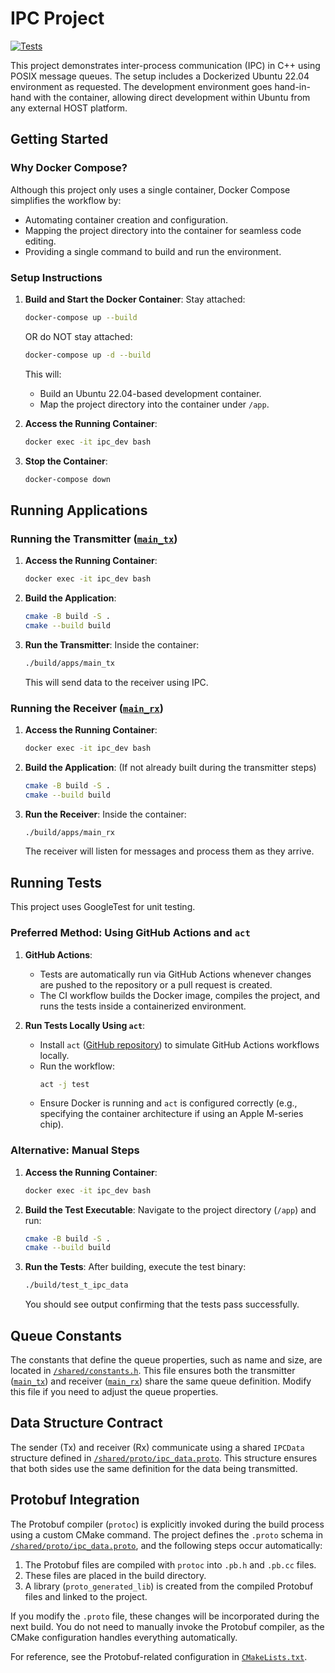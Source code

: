 # IPC Project
[![Tests](https://github.com/jedlimke/ipc/actions/workflows/tests.yml/badge.svg)](https://github.com/jedlimke/ipc/actions/workflows/tests.yml)

This project demonstrates inter-process communication (IPC) in C++ using POSIX message queues. The setup includes a Dockerized Ubuntu 22.04 environment as requested. The development environment goes hand-in-hand with the container, allowing direct development within Ubuntu from any external HOST platform.

## Getting Started

### Why Docker Compose?

Although this project only uses a single container, Docker Compose simplifies the workflow by:
- Automating container creation and configuration.
- Mapping the project directory into the container for seamless code editing.
- Providing a single command to build and run the environment.

### Setup Instructions

1. **Build and Start the Docker Container**:
   Stay attached:
   ```bash
   docker-compose up --build
   ```
   OR do NOT stay attached:
   ```bash
   docker-compose up -d --build
   ```
   This will:
   - Build an Ubuntu 22.04-based development container.
   - Map the project directory into the container under `/app`.

2. **Access the Running Container**:
   ```bash
   docker exec -it ipc_dev bash
   ```

3. **Stop the Container**:
   ```bash
   docker-compose down
   ```

## Running Applications

### Running the Transmitter ([`main_tx`](./apps/main_tx.cpp))

1. **Access the Running Container**:
   ```bash
   docker exec -it ipc_dev bash
   ```

2. **Build the Application**:
   ```bash
   cmake -B build -S .
   cmake --build build
   ```

3. **Run the Transmitter**:
   Inside the container:
   ```bash
   ./build/apps/main_tx
   ```
   This will send data to the receiver using IPC.

### Running the Receiver ([`main_rx`](./apps/main_rx.cpp))

1. **Access the Running Container**:
   ```bash
   docker exec -it ipc_dev bash
   ```

2. **Build the Application**:
   (If not already built during the transmitter steps)
   ```bash
   cmake -B build -S .
   cmake --build build
   ```

3. **Run the Receiver**:
   Inside the container:
   ```bash
   ./build/apps/main_rx
   ```
   The receiver will listen for messages and process them as they arrive.

## Running Tests

This project uses GoogleTest for unit testing.

### Preferred Method: Using GitHub Actions and `act`

1. **GitHub Actions**:
   - Tests are automatically run via GitHub Actions whenever changes are pushed to the repository or a pull request is created.
   - The CI workflow builds the Docker image, compiles the project, and runs the tests inside a containerized environment.

2. **Run Tests Locally Using `act`**:
   - Install `act` ([GitHub repository](https://github.com/nektos/act)) to simulate GitHub Actions workflows locally.
   - Run the workflow:
     ```bash
     act -j test
     ```
   - Ensure Docker is running and `act` is configured correctly (e.g., specifying the container architecture if using an Apple M-series chip).

### Alternative: Manual Steps

1. **Access the Running Container**:
   ```bash
   docker exec -it ipc_dev bash
   ```

2. **Build the Test Executable**:
   Navigate to the project directory (`/app`) and run:
   ```bash
   cmake -B build -S .
   cmake --build build
   ```

3. **Run the Tests**:
   After building, execute the test binary:
   ```bash
   ./build/test_t_ipc_data
   ```
   You should see output confirming that the tests pass successfully.

## Queue Constants

The constants that define the queue properties, such as name and size, are located in [`/shared/constants.h`](./shared/constants.h). This file ensures both the transmitter ([`main_tx`](./apps/main_tx.cpp)) and receiver ([`main_rx`](./apps/main_rx.cpp)) share the same queue definition. Modify this file if you need to adjust the queue properties.

## Data Structure Contract

The sender (Tx) and receiver (Rx) communicate using a shared `IPCData` structure defined in [`/shared/proto/ipc_data.proto`](./shared/proto/ipc_data.proto). This structure ensures that both sides use the same definition for the data being transmitted.

## Protobuf Integration

The Protobuf compiler (`protoc`) is explicitly invoked during the build process using a custom CMake command. The project defines the `.proto` schema in [`/shared/proto/ipc_data.proto`](./shared/proto/ipc_data.proto), and the following steps occur automatically:

1. The Protobuf files are compiled with `protoc` into `.pb.h` and `.pb.cc` files.
2. These files are placed in the build directory.
3. A library (`proto_generated_lib`) is created from the compiled Protobuf files and linked to the project.

If you modify the `.proto` file, these changes will be incorporated during the next build. You do not need to manually invoke the Protobuf compiler, as the CMake configuration handles everything automatically.

For reference, see the Protobuf-related configuration in [`CMakeLists.txt`](./CMakeLists.txt).